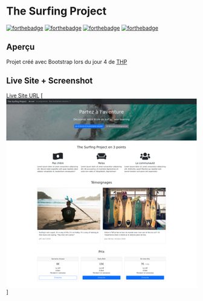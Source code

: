 # The Surfing Project

[![forthebadge](https://forthebadge.com/images/badges/built-with-love.svg)](https://forthebadge.com)
[![forthebadge](https://forthebadge.com/images/badges/0-percent-optimized.svg)](https://forthebadge.com)
[![forthebadge](https://forthebadge.com/images/badges/as-seen-on-tv.svg)](https://forthebadge.com)
[![forthebadge](https://forthebadge.com/images/badges/check-it-out.svg)](https://forthebadge.com)

## Aperçu

Projet créé avec Bootstrap lors du jour 4 de [THP](https://www.thehackingproject.org)

## Live Site + Screenshot

[Live Site URL](https://beygs.github.io/the-surfing-project/)
[![Screenshot](./images/screenshot.png)]

